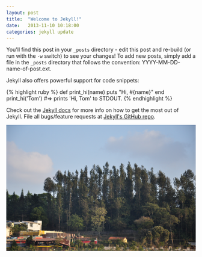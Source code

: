 ```yaml
---
layout: post
title:  "Welcome to Jekyll!"
date:   2013-11-10 10:18:00
categories: jekyll update
---
```


You'll find this post in your `_posts` directory - edit this post and re-build (or run with the `-w` switch) to see your changes!
To add new posts, simply add a file in the `_posts` directory that follows the convention: YYYY-MM-DD-name-of-post.ext.

Jekyll also offers powerful support for code snippets:

{% highlight ruby %}
def print_hi(name)
  puts "Hi, #{name}"
end
print_hi('Tom')
#=> prints 'Hi, Tom' to STDOUT.
{% endhighlight %}

Check out the [Jekyll docs][jekyll] for more info on how to get the most out of Jekyll. File all bugs/feature requests at [Jekyll's GitHub repo][jekyll-gh].
<!-- large-img full screen size
img style - width: 152%;
			max-width: inherit;
			margin-left: -26%;
article style - max-width: 700px;
				width: 80%;
			-->
<img class ="large-img" src="/images/DSC_0123.JPG">

[jekyll-gh]: https://github.com/mojombo/jekyll
[jekyll]:    http://jekyllrb.com
